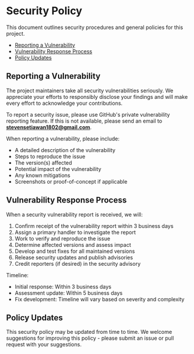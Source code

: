 # Security Policy

This document outlines security procedures and general policies for this project.

- [Reporting a Vulnerability](#reporting-a-vulnerability)
- [Vulnerability Response Process](#vulnerability-response-process)
- [Policy Updates](#policy-updates)

## Reporting a Vulnerability

The project maintainers take all security vulnerabilities seriously. We appreciate your efforts to responsibly disclose your findings and will make every effort to acknowledge your contributions.

To report a security issue, please use GitHub's private vulnerability reporting feature. If this is not available, please send an email to **stevensetiawan1802@gmail.com**.

When reporting a vulnerability, please include:

- A detailed description of the vulnerability
- Steps to reproduce the issue
- The version(s) affected
- Potential impact of the vulnerability
- Any known mitigations
- Screenshots or proof-of-concept if applicable

## Vulnerability Response Process

When a security vulnerability report is received, we will:

1. Confirm receipt of the vulnerability report within 3 business days
2. Assign a primary handler to investigate the report
3. Work to verify and reproduce the issue
4. Determine affected versions and assess impact
5. Develop and test fixes for all maintained versions
6. Release security updates and publish advisories
7. Credit reporters (if desired) in the security advisory

Timeline:
- Initial response: Within 3 business days
- Assessment update: Within 5 business days
- Fix development: Timeline will vary based on severity and complexity

## Policy Updates

This security policy may be updated from time to time. We welcome suggestions for improving this policy - please submit an issue or pull request with your suggestions.